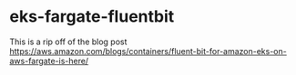# eks-fargate-fluentbit

This is a rip off of the blog post https://aws.amazon.com/blogs/containers/fluent-bit-for-amazon-eks-on-aws-fargate-is-here/
